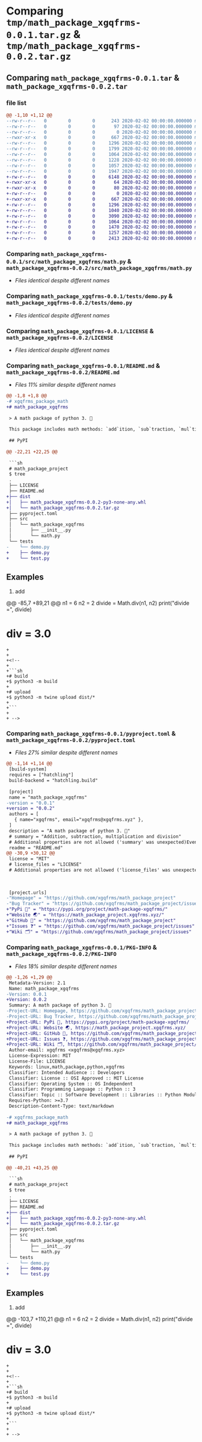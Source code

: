 # Comparing `tmp/math_package_xgqfrms-0.0.1.tar.gz` & `tmp/math_package_xgqfrms-0.0.2.tar.gz`

## Comparing `math_package_xgqfrms-0.0.1.tar` & `math_package_xgqfrms-0.0.2.tar`

### file list

```diff
@@ -1,10 +1,12 @@
--rw-r--r--   0        0        0      243 2020-02-02 00:00:00.000000 math_package_xgqfrms-0.0.1/.editorconfig
--rw-r--r--   0        0        0       97 2020-02-02 00:00:00.000000 math_package_xgqfrms-0.0.1/.gitattributes
--rw-r--r--   0        0        0        0 2020-02-02 00:00:00.000000 math_package_xgqfrms-0.0.1/src/math_package_xgqfrms/__init__.py
--rwxr-xr-x   0        0        0      667 2020-02-02 00:00:00.000000 math_package_xgqfrms-0.0.1/src/math_package_xgqfrms/math.py
--rw-r--r--   0        0        0     1296 2020-02-02 00:00:00.000000 math_package_xgqfrms-0.0.1/tests/demo.py
--rw-r--r--   0        0        0     1799 2020-02-02 00:00:00.000000 math_package_xgqfrms-0.0.1/.gitignore
--rw-r--r--   0        0        0     1064 2020-02-02 00:00:00.000000 math_package_xgqfrms-0.0.1/LICENSE
--rw-r--r--   0        0        0     1228 2020-02-02 00:00:00.000000 math_package_xgqfrms-0.0.1/README.md
--rw-r--r--   0        0        0     1057 2020-02-02 00:00:00.000000 math_package_xgqfrms-0.0.1/pyproject.toml
--rw-r--r--   0        0        0     1947 2020-02-02 00:00:00.000000 math_package_xgqfrms-0.0.1/PKG-INFO
+-rw-r--r--   0        0        0     6148 2020-02-02 00:00:00.000000 math_package_xgqfrms-0.0.2/.DS_Store
+-rwxr-xr-x   0        0        0       64 2020-02-02 00:00:00.000000 math_package_xgqfrms-0.0.2/build.sh
+-rwxr-xr-x   0        0        0       80 2020-02-02 00:00:00.000000 math_package_xgqfrms-0.0.2/upload.sh
+-rw-r--r--   0        0        0        0 2020-02-02 00:00:00.000000 math_package_xgqfrms-0.0.2/src/math_package_xgqfrms/__init__.py
+-rwxr-xr-x   0        0        0      667 2020-02-02 00:00:00.000000 math_package_xgqfrms-0.0.2/src/math_package_xgqfrms/math.py
+-rw-r--r--   0        0        0     1296 2020-02-02 00:00:00.000000 math_package_xgqfrms-0.0.2/tests/demo.py
+-rw-r--r--   0        0        0     1040 2020-02-02 00:00:00.000000 math_package_xgqfrms-0.0.2/tests/test.py
+-rw-r--r--   0        0        0     3090 2020-02-02 00:00:00.000000 math_package_xgqfrms-0.0.2/.gitignore
+-rw-r--r--   0        0        0     1064 2020-02-02 00:00:00.000000 math_package_xgqfrms-0.0.2/LICENSE
+-rw-r--r--   0        0        0     1470 2020-02-02 00:00:00.000000 math_package_xgqfrms-0.0.2/README.md
+-rw-r--r--   0        0        0     1257 2020-02-02 00:00:00.000000 math_package_xgqfrms-0.0.2/pyproject.toml
+-rw-r--r--   0        0        0     2413 2020-02-02 00:00:00.000000 math_package_xgqfrms-0.0.2/PKG-INFO
```

### Comparing `math_package_xgqfrms-0.0.1/src/math_package_xgqfrms/math.py` & `math_package_xgqfrms-0.0.2/src/math_package_xgqfrms/math.py`

 * *Files identical despite different names*

### Comparing `math_package_xgqfrms-0.0.1/tests/demo.py` & `math_package_xgqfrms-0.0.2/tests/demo.py`

 * *Files identical despite different names*

### Comparing `math_package_xgqfrms-0.0.1/LICENSE` & `math_package_xgqfrms-0.0.2/LICENSE`

 * *Files identical despite different names*

### Comparing `math_package_xgqfrms-0.0.1/README.md` & `math_package_xgqfrms-0.0.2/README.md`

 * *Files 11% similar despite different names*

```diff
@@ -1,8 +1,8 @@
-# xgqfrms_package_math
+# math_package_xgqfrms
 
 > A math package of python 3. 🐍
 
 This package includes math methods: `add`ition, `sub`traction, `mul`tiplication and `div`ision.
 
 ## PyPI
 
@@ -22,21 +22,25 @@
 
 ```sh
 # math_package_project
 $ tree
 .
 ├── LICENSE
 ├── README.md
+├── dist
+│   ├── math_package_xgqfrms-0.0.2-py3-none-any.whl
+│   └── math_package_xgqfrms-0.0.2.tar.gz
 ├── pyproject.toml
 ├── src
 │   └── math_package_xgqfrms
 │       ├── __init__.py
 │       └── math.py
 └── tests
-    └── demo.py
+    ├── demo.py
+    └── test.py
 ```
 
 
 ## Examples
 
 1. add
 
@@ -85,7 +89,21 @@
 n1 = 6
 n2 = 2
 divide = Math.div(n1, n2)
 print("divide =", divide)
 # div = 3.0
 
 ```
+
+
+<!-- 
+
+```sh
+# build
+$ python3 -m build
+
+# upload
+$ python3 -m twine upload dist/*
+
+```
+
+ -->
```

### Comparing `math_package_xgqfrms-0.0.1/pyproject.toml` & `math_package_xgqfrms-0.0.2/pyproject.toml`

 * *Files 27% similar despite different names*

```diff
@@ -1,14 +1,14 @@
 [build-system]
 requires = ["hatchling"]
 build-backend = "hatchling.build"
 
 [project]
 name = "math_package_xgqfrms"
-version = "0.0.1"
+version = "0.0.2"
 authors = [
   { name="xgqfrms", email="xgqfrms@xgqfrms.xyz" },
 ]
 description = "A math package of python 3. 🐍"
 # summary = "Addition, subtraction, multiplication and division"
 # Additional properties are not allowed ('summary' was unexpected)Even Better TOML ❌
 readme = "README.md"
@@ -30,9 +30,12 @@
 license = "MIT"
 # license_files = "LICENSE"
 # Additional properties are not allowed ('license_files' was unexpected)Even Better TOML ❌
 
 
 
 [project.urls]
-"Homepage" = "https://github.com/xgqfrms/math_package_project"
-"Bug Tracker" = "https://github.com/xgqfrms/math_package_project/issues"
+"PyPi 🐍" = "https://pypi.org/project/math-package-xgqfrms/"
+"Website 🌏" = "https://math_package_project.xgqfrms.xyz/"
+"GitHub 🐙" = "https://github.com/xgqfrms/math_package_project"
+"Issues ❓" = "https://github.com/xgqfrms/math_package_project/issues"
+"Wiki 🗂️" = "https://github.com/xgqfrms/math_package_project/issues"
```

### Comparing `math_package_xgqfrms-0.0.1/PKG-INFO` & `math_package_xgqfrms-0.0.2/PKG-INFO`

 * *Files 18% similar despite different names*

```diff
@@ -1,26 +1,29 @@
 Metadata-Version: 2.1
 Name: math_package_xgqfrms
-Version: 0.0.1
+Version: 0.0.2
 Summary: A math package of python 3. 🐍
-Project-URL: Homepage, https://github.com/xgqfrms/math_package_project
-Project-URL: Bug Tracker, https://github.com/xgqfrms/math_package_project/issues
+Project-URL: PyPi 🐍, https://pypi.org/project/math-package-xgqfrms/
+Project-URL: Website 🌏, https://math_package_project.xgqfrms.xyz/
+Project-URL: GitHub 🐙, https://github.com/xgqfrms/math_package_project
+Project-URL: Issues ❓, https://github.com/xgqfrms/math_package_project/issues
+Project-URL: Wiki 🗂️, https://github.com/xgqfrms/math_package_project/issues
 Author-email: xgqfrms <xgqfrms@xgqfrms.xyz>
 License-Expression: MIT
 License-File: LICENSE
 Keywords: linux,math,package,python,xgqfrms
 Classifier: Intended Audience :: Developers
 Classifier: License :: OSI Approved :: MIT License
 Classifier: Operating System :: OS Independent
 Classifier: Programming Language :: Python :: 3
 Classifier: Topic :: Software Development :: Libraries :: Python Modules
 Requires-Python: >=3.7
 Description-Content-Type: text/markdown
 
-# xgqfrms_package_math
+# math_package_xgqfrms
 
 > A math package of python 3. 🐍
 
 This package includes math methods: `add`ition, `sub`traction, `mul`tiplication and `div`ision.
 
 ## PyPI
 
@@ -40,21 +43,25 @@
 
 ```sh
 # math_package_project
 $ tree
 .
 ├── LICENSE
 ├── README.md
+├── dist
+│   ├── math_package_xgqfrms-0.0.2-py3-none-any.whl
+│   └── math_package_xgqfrms-0.0.2.tar.gz
 ├── pyproject.toml
 ├── src
 │   └── math_package_xgqfrms
 │       ├── __init__.py
 │       └── math.py
 └── tests
-    └── demo.py
+    ├── demo.py
+    └── test.py
 ```
 
 
 ## Examples
 
 1. add
 
@@ -103,7 +110,21 @@
 n1 = 6
 n2 = 2
 divide = Math.div(n1, n2)
 print("divide =", divide)
 # div = 3.0
 
 ```
+
+
+<!-- 
+
+```sh
+# build
+$ python3 -m build
+
+# upload
+$ python3 -m twine upload dist/*
+
+```
+
+ -->
```


